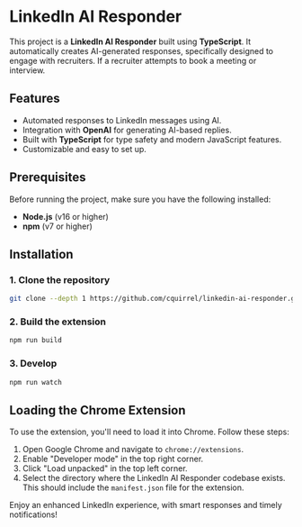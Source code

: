 # LinkedIn AI Responder

This project is a **LinkedIn AI Responder** built using **TypeScript**. It automatically creates AI-generated responses, specifically designed to engage with recruiters. If a recruiter attempts to book a meeting or interview.

## Features

- Automated responses to LinkedIn messages using AI.
- Integration with **OpenAI** for generating AI-based replies.
- Built with **TypeScript** for type safety and modern JavaScript features.
- Customizable and easy to set up.

## Prerequisites

Before running the project, make sure you have the following installed:

- **Node.js** (v16 or higher)
- **npm** (v7 or higher)

## Installation

### 1. Clone the repository 

```bash
git clone --depth 1 https://github.com/cquirrel/linkedin-ai-responder.git
```

### 2. Build the extension

```bash
npm run build
```

### 3. Develop

```bash
npm run watch
```

## Loading the Chrome Extension

To use the extension, you'll need to load it into Chrome. Follow these steps:

1. Open Google Chrome and navigate to `chrome://extensions`.
2. Enable "Developer mode" in the top right corner.
3. Click "Load unpacked" in the top left corner.
4. Select the directory where the LinkedIn AI Responder codebase exists. This should include the `manifest.json` file for the extension.


Enjoy an enhanced LinkedIn experience, with smart responses and timely notifications!

